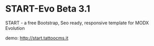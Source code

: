 START-Evo Beta 3.1
=========

START - a free Bootstrap, Seo ready, responsive template for MODX Evolution

demo:
http://start.tattoocms.it
